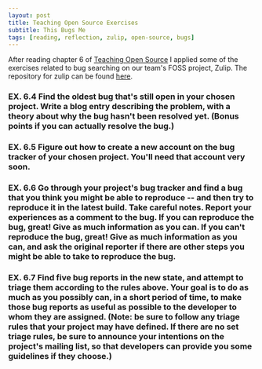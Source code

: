```yaml
---
layout: post
title: Teaching Open Source Exercises
subtitle: This Bugs Me
tags: [reading, reflection, zulip, open-source, bugs]
---
```

After reading chapter 6 of [Teaching Open Source](https://quaid.fedorapeople.org/TOS/Practical_Open_Source_Software_Exploration/html/sn-Debugging_the_Code-Exercise_-_Find_the_Oldest_Bug.html) I applied some of the exercises related to bug searching on our team's FOSS project, Zulip. The repository for zulip can be found [here](https://github.com/zulip/zulip). 

### EX. 6.4 Find the oldest bug that's still open in your chosen project. Write a blog entry describing the problem, with a theory about why the bug hasn't been resolved yet. (Bonus points if you can actually resolve the bug.)

### EX. 6.5 Figure out how to create a new account on the bug tracker of your chosen project. You'll need that account very soon.

### EX. 6.6 Go through your project's bug tracker and find a bug that you think you might be able to reproduce -- and then try to reproduce it in the latest build. Take careful notes. Report your experiences as a comment to the bug. If you can reproduce the bug, great! Give as much information as you can. If you can't reproduce the bug, great! Give as much information as you can, and ask the original reporter if there are other steps you might be able to take to reproduce the bug.

### EX. 6.7 Find five bug reports in the new state, and attempt to triage them according to the rules above. Your goal is to do as much as you possibly can, in a short period of time, to make those bug reports as useful as possible to the developer to whom they are assigned. (Note: be sure to follow any triage rules that your project may have defined. If there are no set triage rules, be sure to announce your intentions on the project's mailing list, so that developers can provide you some guidelines if they choose.)
